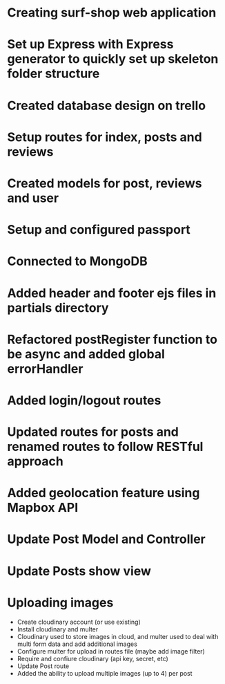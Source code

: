 # Creating surf-shop web application

# Set up Express with Express generator to quickly set up skeleton folder structure

# Created database design on trello

# Setup routes for index, posts and reviews

# Created models for post, reviews and user

# Setup and configured passport

# Connected to MongoDB

# Added header and footer ejs files in partials directory

# Refactored postRegister function to be async and added global errorHandler

# Added login/logout routes

# Updated routes for posts and renamed routes to follow RESTful approach

# Added geolocation feature using Mapbox API

# Update Post Model and Controller

# Update Posts show view

# Uploading images 
* Create cloudinary account (or use existing)
* Install cloudinary and multer
* Cloudinary used to store images in cloud, and multer used to deal with multi form data and add additional images
* Configure multer for upload in routes file (maybe add image filter)
* Require and confiure cloudinary (api key, secret, etc)
* Update Post route
* Added the ability to upload multiple images (up to 4) per post

